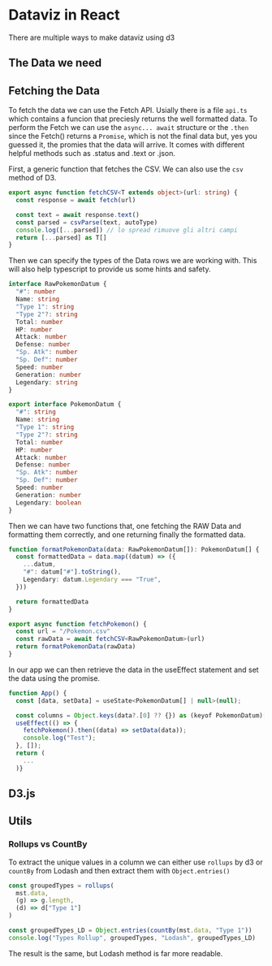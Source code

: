 # Dataviz in React

There are multiple ways to make dataviz using d3

## The Data we need

## Fetching the Data

To fetch the data we can use the Fetch API. Usially there is a file `api.ts` which contains a funcion that preciesly returns the well formatted data.
To perform the Fetch we can use the `async... await` structure or the `.then` since the Fetch() returns a `Promise`, which is not the final data but, yes you guessed it, the promies that the data will arrive. It comes with different helpful methods such as .status and .text or .json.

First, a generic function that fetches the CSV. We can also use the `csv` method of D3.

```ts
export async function fetchCSV<T extends object>(url: string) {
  const response = await fetch(url)

  const text = await response.text()
  const parsed = csvParse(text, autoType)
  console.log([...parsed]) // lo spread rimuove gli altri campi
  return [...parsed] as T[]
}
```

Then we can specify the types of the Data rows we are working with. This will also help typescript to provide us some hints and safety.

```ts
interface RawPokemonDatum {
  "#": number
  Name: string
  "Type 1": string
  "Type 2"?: string
  Total: number
  HP: number
  Attack: number
  Defense: number
  "Sp. Atk": number
  "Sp. Def": number
  Speed: number
  Generation: number
  Legendary: string
}

export interface PokemonDatum {
  "#": string
  Name: string
  "Type 1": string
  "Type 2"?: string
  Total: number
  HP: number
  Attack: number
  Defense: number
  "Sp. Atk": number
  "Sp. Def": number
  Speed: number
  Generation: number
  Legendary: boolean
}
```

Then we can have two functions that, one fetching the RAW Data and formatting them correctly, and one returning finally the formatted data.

```ts
function formatPokemonData(data: RawPokemonDatum[]): PokemonDatum[] {
  const formattedData = data.map((datum) => ({
    ...datum,
    "#": datum["#"].toString(),
    Legendary: datum.Legendary === "True",
  }))

  return formattedData
}

export async function fetchPokemon() {
  const url = "/Pokemon.csv"
  const rawData = await fetchCSV<RawPokemonDatum>(url)
  return formatPokemonData(rawData)
}
```

In our app we can then retrieve the data in the useEffect statement and set the data using the promise.

```js
function App() {
  const [data, setData] = useState<PokemonDatum[] | null>(null);

  const columns = Object.keys(data?.[0] ?? {}) as (keyof PokemonDatum)[];
  useEffect(() => {
    fetchPokemon().then((data) => setData(data));
    console.log("Test");
  }, []);
  return (
    ...
  )}
```

## D3.js

## Utils

### Rollups vs CountBy

To extract the unique values in a column we can either use `rollups` by d3 or `countBy` from Lodash and then extract them with `Object.entries()`

```js
const groupedTypes = rollups(
  mst.data,
  (g) => g.length,
  (d) => d["Type 1"]
)

const groupedTypes_LD = Object.entries(countBy(mst.data, "Type 1"))
console.log("Types Rollup", groupedTypes, "Lodash", groupedTypes_LD)
```

The result is the same, but Lodash method is far more readable.
